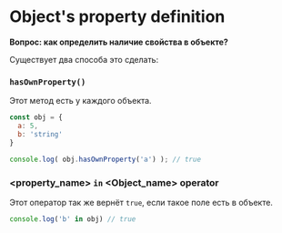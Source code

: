 # Object's property definition
**Вопрос: как определить наличие свойства в объекте?**

Существует два способа это сделать:

### `hasOwnProperty()`
Этот метод есть у каждого объекта.
```javascript
const obj = {
  a: 5,
  b: 'string'
}

console.log( obj.hasOwnProperty('a') ); // true
```

### <property_name> `in` <Object_name> operator
Этот оператор так же вернёт `true`, если такое поле есть в объекте.
```javascript
console.log('b' in obj) // true
```
